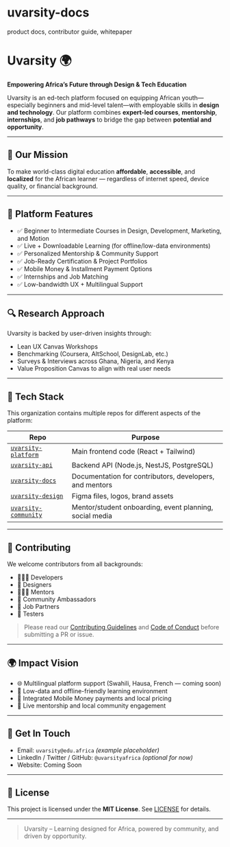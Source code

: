 # uvarsity-docs
product docs, contributor guide, whitepaper
# Uvarsity 🌍

**Empowering Africa’s Future through Design & Tech Education**

Uvarsity is an ed-tech platform focused on equipping African youth—especially beginners and mid-level talent—with employable skills in **design and technology**. Our platform combines **expert-led courses**, **mentorship**, **internships**, and **job pathways** to bridge the gap between **potential and opportunity**.

---

## 🎯 Our Mission

To make world-class digital education **affordable**, **accessible**, and **localized** for the African learner — regardless of internet speed, device quality, or financial background.

---

## 🧩 Platform Features

- ✅ Beginner to Intermediate Courses in Design, Development, Marketing, and Motion
- ✅ Live + Downloadable Learning (for offline/low-data environments)
- ✅ Personalized Mentorship & Community Support
- ✅ Job-Ready Certification & Project Portfolios
- ✅ Mobile Money & Installment Payment Options
- ✅ Internships and Job Matching
- ✅ Low-bandwidth UX + Multilingual Support

---

## 🔍 Research Approach

Uvarsity is backed by user-driven insights through:
- Lean UX Canvas Workshops
- Benchmarking (Coursera, AltSchool, DesignLab, etc.)
- Surveys & Interviews across Ghana, Nigeria, and Kenya
- Value Proposition Canvas to align with real user needs

---

## 🔧 Tech Stack

This organization contains multiple repos for different aspects of the platform:

| Repo | Purpose |
|------|---------|
| [`uvarsity-platform`](https://github.com/Uvarsity-Learning-Platform/uvarsity-platform) | Main frontend code (React + Tailwind) |
| [`uvarsity-api`](https://github.com/Uvarsity-Learning-Platform/uvarsity-api) | Backend API (Node.js, NestJS, PostgreSQL) |
| [`uvarsity-docs`](https://github.com/Uvarsity-Learning-Platform/uvarsity-docs) | Documentation for contributors, developers, and mentors |
| [`uvarsity-design`](https://github.com/Uvarsity-Learning-Platform/uvarsity-design) | Figma files, logos, brand assets |
| [`uvarsity-community`](https://github.com/Uvarsity-Learning-Platform/uvarsity-community) | Mentor/student onboarding, event planning, social media |

---

## 🤝 Contributing

We welcome contributors from all backgrounds:

- 👨🏾‍💻 Developers
- 🎨 Designers
- 🧑🏾‍🏫 Mentors
- 📢 Community Ambassadors
- 💼 Job Partners
- 🧪 Testers

> Please read our [Contributing Guidelines](CONTRIBUTING.md) and [Code of Conduct](CODE_OF_CONDUCT.md) before submitting a PR or issue.

---

## 🌍 Impact Vision

- 🌐 Multilingual platform support (Swahili, Hausa, French — coming soon)
- 📶 Low-data and offline-friendly learning environment
- 📲 Integrated Mobile Money payments and local pricing
- 🧭 Live mentorship and local community engagement

---

## 📣 Get In Touch

- Email: `uvarsity@edu.africa` *(example placeholder)*
- LinkedIn / Twitter / GitHub: `@uvarsityafrica` *(optional for now)*
- Website: Coming Soon

---

## 📜 License

This project is licensed under the **MIT License**. See [LICENSE](LICENSE) for details.

---

> Uvarsity – Learning designed for Africa, powered by community, and driven by opportunity.
